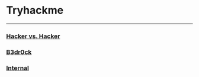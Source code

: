 # Tryhackme
---
### [Hacker vs. Hacker](https://github.com/Leng-Phirun/Tryhackme/blob/main/Hacker%20vs.%20Hacker.md)

### [B3dr0ck](https://github.com/Leng-Phirun/Tryhackme/blob/main/B3dr0ck.md)

### [Internal](https://github.com/Leng-Phirun/Tryhackme/blob/main/Internal.md)
